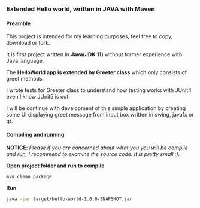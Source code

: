 ### Extended Hello world, written in JAVA with Maven ###


#### Preamble ####

This project is intended for my learning purposes, feel free to copy, download
or fork.

It is first project written in __Java(JDK 11)__ without former experience
with Java language.

The __HelloWorld app is extended by Greeter class__ which only consists of
greet methods.

I wrote tests for Greeter class to understand how testing works with
JUnit4 even I know JUnit5 is out.

I will be continue with development of this simple application by creating
some UI displaying greet message from input box written in swing, javafx or qt.

#### Compiling and running ####

__NOTICE__: _Please if you are concerned about what you you will be compile and
run, I recommend to examine the source code.
It is pretty small :)._


__Open project folder and run to compile__
```sh
mvn clean package
```

__Run__

```sh
java -jar target/hello-world-1.0.0-SNAPSHOT.jar
```
